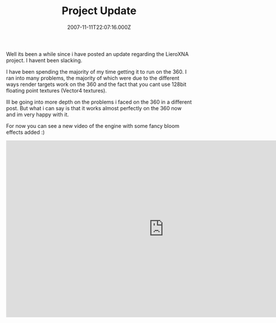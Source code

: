 ﻿---
coverImage: /images/fallback-post-header.png
date: '2007-11-11T22:07:16.000Z'
tags: []
title: Project Update
oldUrl: /c/project-update
---

Well its been a while since i have posted an update regarding the LieroXNA project. I havent been slacking.

<!-- more -->

I have been spending the majority of my time getting it to run on the 360\. I ran into many problems, the majority of which were due to the different ways render targets work on the 360 and the fact that you cant use 128bit floating point textures (Vector4 textures).

Ill be going into more depth on the problems i faced on the 360 in a different post. But what i can say is that it works almost perfectly on the 360 now and im very happy with it.

For now you can see a new video of the engine with some fancy bloom effects added :)

<iframe width="853" height="480" src="https://www.youtube.com/embed/MocF1IU-5dc" frameborder="0" allow="accelerometer; autoplay; clipboard-write; encrypted-media; gyroscope; picture-in-picture"  allowfullscreen></iframe>

